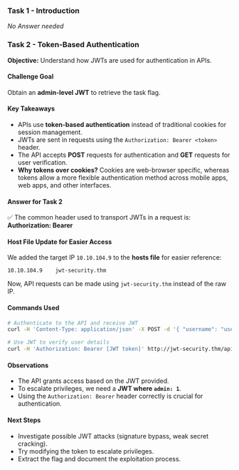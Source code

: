 ### **Task 1 - Introduction**  
_No Answer needed_

### **Task 2 - Token-Based Authentication**  
**Objective:** Understand how JWTs are used for authentication in APIs.  

#### **Challenge Goal**  
Obtain an **admin-level JWT** to retrieve the task flag.  

#### **Key Takeaways**  
- APIs use **token-based authentication** instead of traditional cookies for session management.  
- JWTs are sent in requests using the `Authorization: Bearer <token>` header.  
- The API accepts **POST** requests for authentication and **GET** requests for user verification.  
- **Why tokens over cookies?** Cookies are web-browser specific, whereas tokens allow a more flexible authentication method across mobile apps, web apps, and other interfaces.  

#### **Answer for Task 2**  
✅ The common header used to transport JWTs in a request is:  
**Authorization: Bearer**

#### **Host File Update for Easier Access**  
We added the target IP `10.10.104.9` to the **hosts file** for easier reference:
```
10.10.104.9    jwt-security.thm
```
Now, API requests can be made using `jwt-security.thm` instead of the raw IP.

#### **Commands Used**  
```bash
# Authenticate to the API and receive JWT
curl -H 'Content-Type: application/json' -X POST -d '{ "username": "user", "password": "password2" }' http://jwt-security.thm/api/v1.0/example2

# Use JWT to verify user details
curl -H 'Authorization: Bearer [JWT token]' http://jwt-security.thm/api/v1.0/example2?username=Y
```

#### **Observations**  
- The API grants access based on the JWT provided.  
- To escalate privileges, we need a **JWT where `admin: 1`**.  
- Using the `Authorization: Bearer` header correctly is crucial for authentication.

#### **Next Steps**  
- Investigate possible JWT attacks (signature bypass, weak secret cracking).  
- Try modifying the token to escalate privileges.  
- Extract the flag and document the exploitation process.  

